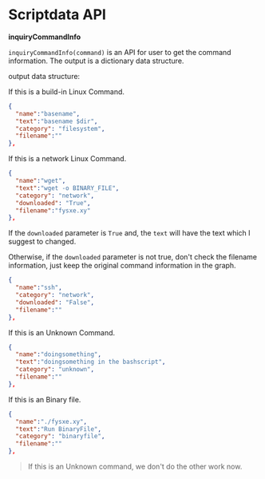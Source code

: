 # Scriptdata API

**inquiryCommandInfo**

`inquiryCommandInfo(command)` is an API for user to get the command information. The output is a dictionary data structure.

output data structure:

If this is a build-in Linux Command.

```json
{
  "name":"basename",
  "text":"basename $dir",
  "category": "filesystem",
  "filename":""
},
```

If this is a network Linux Command.

```json
{
  "name":"wget",
  "text":"wget -o BINARY_FILE",
  "category": "network",
  "downloaded": "True",
  "filename":"fysxe.xy"
},
```

If the `downloaded` parameter is `True` and, the `text` will have the text which I suggest to changed.

Otherwise, if the `downloaded` parameter is not true, don't check the filename information, just keep the original command information in the graph. 

```json
{
  "name":"ssh",
  "category": "network",
  "downloaded": "False",
  "filename":""
},
```

If this is an Unknown Command.

```json
{
  "name":"doingsomething",
  "text":"doingsomething in the bashscript",
  "category": "unknown",
  "filename":""
},
```

If this is an Binary file.

```json
{
  "name":"./fysxe.xy",
  "text":"Run BinaryFile",
  "category": "binaryfile",
  "filename":""
},
```

> If this is an Unknown command, we don't do the other work now.